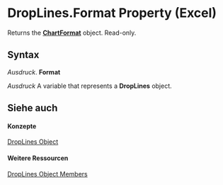 
# DropLines.Format Property (Excel)

Returns the  **[ChartFormat](edac71b7-ed38-6658-2cbf-6493dc1ad3ed.md)** object. Read-only.


## Syntax

 _Ausdruck_. **Format**

 _Ausdruck_ A variable that represents a **DropLines** object.


## Siehe auch


#### Konzepte


[DropLines Object](88fdf5f5-2842-2d68-a073-18d05fd2fa38.md)
#### Weitere Ressourcen


[DropLines Object Members](http://msdn.microsoft.com/library/e3e9c04b-c121-f308-ade5-d51b565682f5%28Office.15%29.aspx)